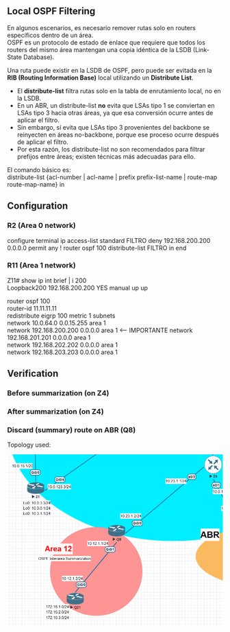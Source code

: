 ## Local OSPF Filtering

En algunos escenarios, es necesario remover rutas solo en routers específicos dentro de un área.  
OSPF es un protocolo de estado de enlace que requiere que todos los routers del mismo área mantengan una copia idéntica de la LSDB (Link-State Database).  

Una ruta puede existir en la LSDB de OSPF, pero puede ser evitada en la **RIB (Routing Information Base)** local utilizando un **Distribute List**.  

- El **distribute-list** filtra rutas solo en la tabla de enrutamiento local, no en la LSDB.  
- En un ABR, un distribute-list **no** evita que LSAs tipo 1 se conviertan en LSAs tipo 3 hacia otras áreas, ya que esa conversión ocurre antes de aplicar el filtro.  
- Sin embargo, sí evita que LSAs tipo 3 provenientes del backbone se reinyecten en áreas no-backbone, porque ese proceso ocurre después de aplicar el filtro.  
- Por esta razón, los distribute-list no son recomendados para filtrar prefijos entre áreas; existen técnicas más adecuadas para ello.  

El comando básico es:  
distribute-list {acl-number | acl-name | prefix prefix-list-name | route-map route-map-name} in

## Configuration

### R2 (Area 0 network)
  configure terminal
   ip access-list standard FILTRO
    deny 192.168.200.200 0.0.0.0
    permit any
   !
   router ospf 100
    distribute-list FILTRO in
  end


### R11 (Area 1 network)
  Z11# show ip int brief | i 200  
  Loopback200           192.168.200.200   YES manual up   up  
  
  router ospf 100  
   router-id 11.11.11.11  
   redistribute eigrp 100 metric 1 subnets  
   network 10.0.64.0 0.0.15.255 area 1  
   network 192.168.200.200 0.0.0.0 area 1    <-- IMPORTANTE
   network 192.168.201.201 0.0.0.0 area 1  
   network 192.168.202.202 0.0.0.0 area 1  
   network 192.168.203.203 0.0.0.0 area 1 
   

## Verification

### Before summarization (on Z4)


### After summarization (on Z4)
    


### Discard (summary) route on ABR (Q8)


Topology used:

![Lab 1 Topology](../Diagrams/OSPF_Interarea_Summarization.png)
